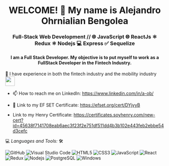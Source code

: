 <h1 align="center">WELCOME! 🙂 My name is  Alejandro Ohrnialian Bengolea </h1>
<h3 align="center">Full-Stack Web Development // 🌐 JavaScript 🌐 ReactJs ⚛️ Redux ⚛️ Nodejs 💻 Express ✅ Sequelize </h3>

<h4 align="center">I am a Full Stack Developer. My objective is to put myself to work as a FullStack Developer in the Fintech Industry.</h4>

<!-- ![](https://visitor-badge.glitch.me/badge?page_id=AlanBinu007.AlanBinu007) -->

📝 I have experience in both the fintech industry and the mobility industry<img src="https://media.giphy.com/media/WUlplcMpOCEmTGBtBW/giphy.gif" width="30">
<br>
 
- 📫 How to reach me on LinkedIn: https://www.linkedin.com/in/a-ob/
- 💭 Link to my EF SET Certificate: https://efset.org/cert/DYjvyB

- Link to my Henry Certificate: https://certificates.soyhenry.com/new-cert?id=45638f7141708eab6aec3f23f2e751df511dd4b3b102e443feb2ebbe54d3cefc

💻 *Languages and Tools:* 🛠️<br>


![GitHub](https://img.shields.io/badge/-GitHub-000000?style=flat&logo=github&logoColor=000000&labelColor=ffffff)
![Visual Studio Code](https://img.shields.io/badge/-VSCode-000000?style=flat&logo=visual-studio-code&labelColor=007ACC)
![HTML5](https://img.shields.io/badge/-HTML5-000000?style=flat&logo=html5&logoColor=ffffff&labelColor=E34F26)
![CSS3](https://img.shields.io/badge/-CSS3-000000?style=flat&logo=css3&logoColor=ffffff&labelColor=1572B6) 
![JavaScript](https://img.shields.io/badge/-JavaScript-000000?style=flat&logo=javascript)
![React](https://img.shields.io/badge/-React-000000?style=flat&logo=react)
![Redux](https://img.shields.io/badge/-Redux-000000?style=flat&logo=redux&logoColor=764ABC&labelColor=ffffff)
![Nodejs](https://img.shields.io/badge/-Nodejs-000000?style=flat&logo=Node.js)
![PostgreSQL](https://img.shields.io/badge/-PostgreSQL-000000?style=flat&logo=postgresql&logoColor=ffffff&labelColor=336791)
![Windows](https://img.shields.io/badge/-Windows-000000?style=flat&logo=windows&logoColor=ffffff&labelColor=0078D6)
